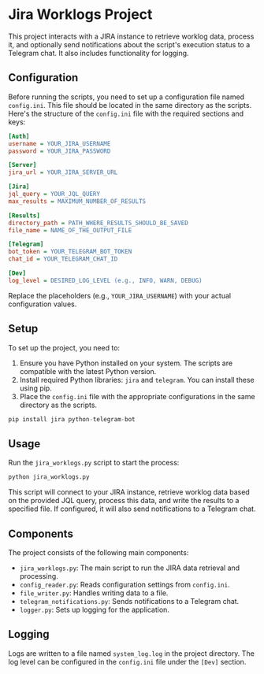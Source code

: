 # Jira Worklogs Project

This project interacts with a JIRA instance to retrieve worklog data, process it, and optionally send notifications about the script's execution status to a Telegram chat. It also includes functionality for logging.

## Configuration

Before running the scripts, you need to set up a configuration file named `config.ini`. This file should be located in the same directory as the scripts. Here's the structure of the `config.ini` file with the required sections and keys:
```ini
[Auth]
username = YOUR_JIRA_USERNAME
password = YOUR_JIRA_PASSWORD

[Server]
jira_url = YOUR_JIRA_SERVER_URL

[Jira]
jql_query = YOUR_JQL_QUERY
max_results = MAXIMUM_NUMBER_OF_RESULTS

[Results]
directory_path = PATH_WHERE_RESULTS_SHOULD_BE_SAVED
file_name = NAME_OF_THE_OUTPUT_FILE

[Telegram]
bot_token = YOUR_TELEGRAM_BOT_TOKEN
chat_id = YOUR_TELEGRAM_CHAT_ID

[Dev]
log_level = DESIRED_LOG_LEVEL (e.g., INFO, WARN, DEBUG)
```
Replace the placeholders (e.g., `YOUR_JIRA_USERNAME`) with your actual configuration values.

## Setup

To set up the project, you need to:

1. Ensure you have Python installed on your system. The scripts are compatible with the latest Python version.
2. Install required Python libraries: `jira` and `telegram`. You can install these using pip.
3. Place the `config.ini` file with the appropriate configurations in the same directory as the scripts.

```python
pip install jira python-telegram-bot
```

## Usage

Run the `jira_worklogs.py` script to start the process:
```python
python jira_worklogs.py
```
This script will connect to your JIRA instance, retrieve worklog data based on the provided JQL query, process this data, and write the results to a specified file. If configured, it will also send notifications to a Telegram chat.

## Components

The project consists of the following main components:
- `jira_worklogs.py`: The main script to run the JIRA data retrieval and processing.
- `config_reader.py`: Reads configuration settings from `config.ini`.
- `file_writer.py`: Handles writing data to a file.
- `telegram_notifications.py`: Sends notifications to a Telegram chat.
- `logger.py`: Sets up logging for the application.

## Logging

Logs are written to a file named `system_log.log` in the project directory. The log level can be configured in the `config.ini` file under the `[Dev]` section.